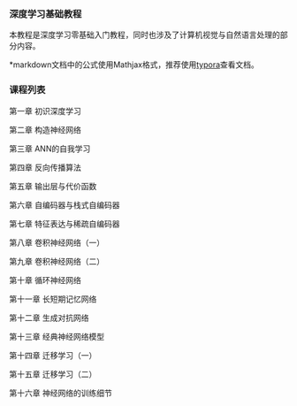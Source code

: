 ### 深度学习基础教程

本教程是深度学习零基础入门教程，同时也涉及了计算机视觉与自然语言处理的部分内容。

\*markdown文档中的公式使用Mathjax格式，推荐使用[typora](https://typora.io/)查看文档。

### 课程列表

第一章 初识深度学习

第二章 构造神经网络

第三章 ANN的自我学习

第四章 反向传播算法

第五章 输出层与代价函数

第六章 自编码器与栈式自编码器

第七章 特征表达与稀疏自编码器

第八章 卷积神经网络（一）

第九章 卷积神经网络（二）

第十章 循环神经网络

第十一章 长短期记忆网络

第十二章 生成对抗网络

第十三章 经典神经网络模型

第十四章 迁移学习（一）

第十五章 迁移学习（二）

第十六章 神经网络的训练细节